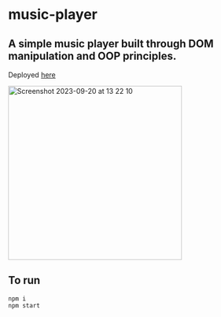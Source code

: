 # music-player

## A simple music player built through DOM manipulation and OOP principles.

Deployed [here](https://foot-steps-on-the-moon.netlify.app/)

<img width="353" alt="Screenshot 2023-09-20 at 13 22 10" src="https://github.com/frank-mck/music-player/assets/77457834/73dfd737-b916-4652-abd7-e1b05aeb1a20">

## To run

```
npm i
npm start
```

